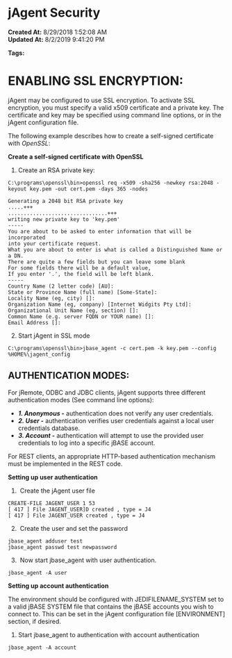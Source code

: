 # jAgent Security

**Created At:** 8/29/2018 1:52:08 AM  
**Updated At:** 8/2/2019 9:41:20 PM  

**Tags:**
<badge text='jagent_user' vertical='middle' />

# ENABLING SSL ENCRYPTION:

jAgent may be configured to use SSL encryption. To activate SSL encryption, you must specify a valid x509 certificate and a private key. The certificate and key may be specified using command line options, or in the jAgent configuration file.

The following example describes how to create a self-signed certificate with *OpenSSL*:

**Create a self-signed certificate with OpenSSL**

1. Create an RSA private key:

```
C:\programs\openssl\bin>openssl req -x509 -sha256 -newkey rsa:2048 -keyout key.pem -out cert.pem -days 365 -nodes

Generating a 2048 bit RSA private key
.....+++
................................+++
writing new private key to 'key.pem'
-----
You are about to be asked to enter information that will be incorporated
into your certificate request.
What you are about to enter is what is called a Distinguished Name or a DN.
There are quite a few fields but you can leave some blank
For some fields there will be a default value,
If you enter '.', the field will be left blank.
-----
Country Name (2 letter code) [AU]:
State or Province Name (full name) [Some-State]:
Locality Name (eg, city) []:
Organization Name (eg, company) [Internet Widgits Pty Ltd]:
Organizational Unit Name (eg, section) []:
Common Name (e.g. server FQDN or YOUR name) []:
Email Address []: 
```

2. Start jAgent in SSL mode

```
C:\programs\openssl\bin>jbase_agent -c cert.pem -k key.pem --config %HOME%\jagent_config
```



## AUTHENTICATION MODES:

For jRemote, ODBC and JDBC clients, jAgent supports three different authentication modes (See command line options):

- ***1. Anonymous -*** authentication does not verify any user credentials.
- ***2. User -*** authentication verifies user credentials against a local user credentials database.
- ***3. Account -*** authentication will attempt to use the provided user credentials to log into a specific jBASE account.


For REST clients, an appropriate HTTP-based authentication mechanism must be implemented in the REST code.

**Setting up user authentication**

1.  Create the jAgent user file

```
CREATE-FILE JAGENT_USER 1 53 
[ 417 ] File JAGENT_USER]D created , type = J4 
[ 417 ] File JAGENT_USER created , type = J4 
```

2.  Create the user and set the password

```
jbase_agent adduser test 
jbase_agent passwd test newpassword 
```

3.  Now start jbase\_agent with user authentication.

```
jbase_agent -A user 
```

**Setting up account authentication**

The environment should be configured with JEDIFILENAME\_SYSTEM set to a valid jBASE SYSTEM file that contains the jBASE accounts you wish to connect to. This can be set in the jAgent configuration file [ENVIRONMENT] section, if desired.

1. Start jbase\_agent to authentication with account authentication

```
jbase_agent -A account 
```



## 

